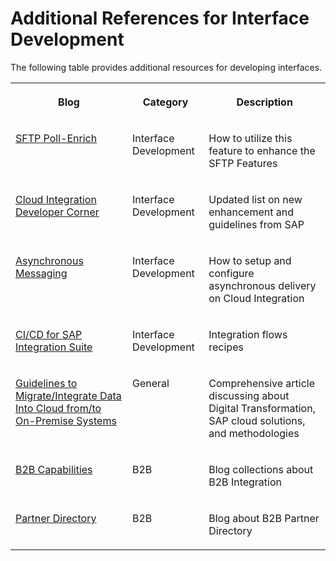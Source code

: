 <!-- loio6daed01d439246caaf710c24dfa8e040 -->

# Additional References for Interface Development

The following table provides additional resources for developing interfaces.


<table>
<tr>
<th valign="top">

Blog



</th>
<th valign="top">

Category



</th>
<th valign="top">

Description



</th>
</tr>
<tr>
<td valign="top">

[SFTP Poll-Enrich](https://blogs.sap.com/2021/05/12/cloud-integration-use-poll-enrich-with-sftp-adapter/) 



</td>
<td valign="top">

Interface Development



</td>
<td valign="top">

How to utilize this feature to enhance the SFTP Features



</td>
</tr>
<tr>
<td valign="top">

[Cloud Integration Developer Corner](https://blogs.sap.com/2017/07/17/introduction-to-developers-corner/)



</td>
<td valign="top">

Interface Development



</td>
<td valign="top">

Updated list on new enhancement and guidelines from SAP



</td>
</tr>
<tr>
<td valign="top">

[Asynchronous Messaging](https://blogs.sap.com/2017/06/19/cloud-integration-configure-asynchronous-messaging-with-retry-using-jms-adapter/) 



</td>
<td valign="top">

Interface Development



</td>
<td valign="top">

How to setup and configure asynchronous delivery on Cloud Integration



</td>
</tr>
<tr>
<td valign="top">

[CI/CD for SAP Integration Suite](https://blogs.sap.com/2021/06/02/ci-cd-for-sap-integration-suite-here-you-go/) 



</td>
<td valign="top">

Interface Development



</td>
<td valign="top">

Integration flows recipes



</td>
</tr>
<tr>
<td valign="top">

[Guidelines to Migrate/Integrate Data Into Cloud from/to On-Premise Systems](https://blogs.sap.com/2019/07/19/explosion-of-sap-cloud-dataintegration-sap-tool-procurement-guidelines-to-migrateintegrate-data-into-cloud-fromto-on-premise-systems/) 



</td>
<td valign="top">

General



</td>
<td valign="top">

Comprehensive article discussing about Digital Transformation, SAP cloud solutions, and methodologies



</td>
</tr>
<tr>
<td valign="top">

[B2B Capabilities](https://blogs.sap.com/2018/01/14/b2b-capabilities-in-sap-cloud-platform-integration-part-1/) 



</td>
<td valign="top">

B2B



</td>
<td valign="top">

Blog collections about B2B Integration



</td>
</tr>
<tr>
<td valign="top">

[Partner Directory](https://blogs.sap.com/2017/07/25/cloud-integration-partner-directory-step-by-step-example/) 



</td>
<td valign="top">

B2B



</td>
<td valign="top">

Blog about B2B Partner Directory



</td>
</tr>
</table>





